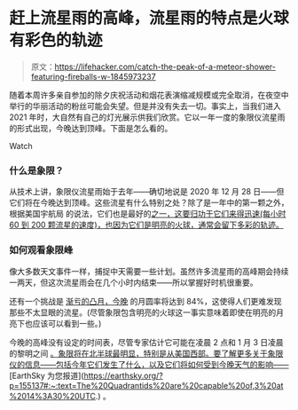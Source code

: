 # 赶上流星雨的高峰，流星雨的特点是火球有彩色的轨迹

> 原文：<https://lifehacker.com/catch-the-peak-of-a-meteor-shower-featuring-fireballs-w-1845973237>

随着本周许多亲自参加的除夕庆祝活动和烟花表演缩减规模或完全取消，在夜空中举行的华丽活动的粉丝可能会失望。但是并没有失去一切。事实上，当我们进入 2021 年时，大自然有自己的灯光展示供我们欣赏。它以一年一度的象限仪流星雨的形式出现，今晚达到顶峰。下面是怎么看的。

Watch

### 什么是象限？

从技术上讲，象限仪流星雨始于去年——确切地说是 2020 年 12 月 28 日——但它们将在今晚达到顶峰。这些流星有什么特别之处？除了是一年中的第一颗之外，根据美国宇航局 的说法，它们也是最好的[之一，这要归功于它们来得迅速(每小时 60 到 200 颗流星的速度)，也因为它们是明亮的火球，通常会留下多彩的轨迹。](https://solarsystem.nasa.gov/asteroids-comets-and-meteors/meteors-and-meteorites/quadrantids/in-depth/)

### **如何观看象限峰**

像大多数天文事件一样，捕捉中天需要一些计划。虽然许多流星雨的高峰期会持续一两天，但这次流星雨会在几个小时内结束——所以掌握好时机很重要。

还有一个挑战是 [渐亏的凸月，今晚](https://www.amsmeteors.org/meteor-showers/meteor-shower-calendar/#Quadrantids) 的月圆率将达到 84%，这使得人们更难发现那些不太显眼的流星。(尽管象限包含明亮的火球这一事实意味着即使在明亮的月亮下也应该可以看到一些。)

今晚的高峰没有设定的时间表，尽管专家估计它可能在凌晨 2 点和 1 月 3 日凌晨的黎明之间 [。象限将在北半球最明显，特别是从美国西部。要了解更多关于象限仪的信息——包括今年它们发生了什么，以及它们将如何受到今晚天气的影响——](https://earthsky.org/?p=155137#:~:text=The%20Quadrantids%20are%20capable%20of,3%20at%2014%3A30%20UTC.)[EarthSky 为您报道](https://earthsky.org/?p=155137#:~:text=The%20Quadrantids%20are%20capable%20of,3%20at%2014%3A30%20UTC.) 。